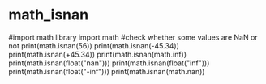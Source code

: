 # math_isnan
#import math library
import math
#check whether some values are NaN or not
print(math.isnan(56))
print(math.isnan(-45.34))
print(math.isnan(+45.34))
print(math.isnan(math.inf))
print(math.isnan(float("nan")))
print(math.isnan(float("inf")))
print(math.isnan(float("-inf")))
print(math.isnan(math.nan))
